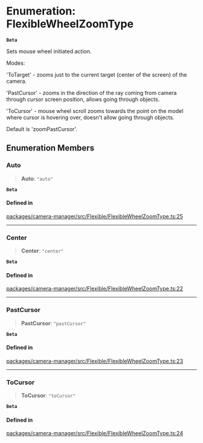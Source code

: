 # Enumeration: FlexibleWheelZoomType

**`Beta`**

Sets mouse wheel initiated action.

Modes:

'ToTarget' - zooms just to the current target (center of the screen) of the camera.

'PastCursor' - zooms in the direction of the ray coming from camera through cursor screen position, allows going through objects.

'ToCursor' - mouse wheel scroll zooms towards the point on the model where cursor is hovering over, doesn't allow going through objects.

Default is 'zoomPastCursor'.

## Enumeration Members

### Auto

> **Auto**: `"auto"`

**`Beta`**

#### Defined in

[packages/camera-manager/src/Flexible/FlexibleWheelZoomType.ts:25](https://github.com/cognitedata/reveal/blob/3aaed3491dba3f4ba9ecd87f495d35383cc73a1d/viewer/packages/camera-manager/src/Flexible/FlexibleWheelZoomType.ts#L25)

***

### Center

> **Center**: `"center"`

**`Beta`**

#### Defined in

[packages/camera-manager/src/Flexible/FlexibleWheelZoomType.ts:22](https://github.com/cognitedata/reveal/blob/3aaed3491dba3f4ba9ecd87f495d35383cc73a1d/viewer/packages/camera-manager/src/Flexible/FlexibleWheelZoomType.ts#L22)

***

### PastCursor

> **PastCursor**: `"pastCursor"`

**`Beta`**

#### Defined in

[packages/camera-manager/src/Flexible/FlexibleWheelZoomType.ts:23](https://github.com/cognitedata/reveal/blob/3aaed3491dba3f4ba9ecd87f495d35383cc73a1d/viewer/packages/camera-manager/src/Flexible/FlexibleWheelZoomType.ts#L23)

***

### ToCursor

> **ToCursor**: `"toCursor"`

**`Beta`**

#### Defined in

[packages/camera-manager/src/Flexible/FlexibleWheelZoomType.ts:24](https://github.com/cognitedata/reveal/blob/3aaed3491dba3f4ba9ecd87f495d35383cc73a1d/viewer/packages/camera-manager/src/Flexible/FlexibleWheelZoomType.ts#L24)
